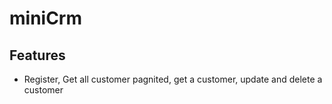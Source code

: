 # miniCrm

## Features

- Register, Get all customer pagnited, get a customer, update and delete a customer